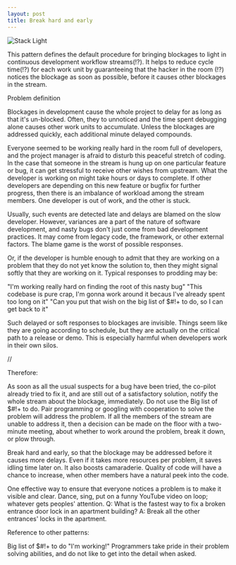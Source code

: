 ```yaml
---
layout: post
title: Break hard and early
---
```



![Stack Light](https://upload.wikimedia.org/wikipedia/commons/5/55/StackLightInstall1.png?1454211514910)


This pattern defines the default procedure for bringing blockages to light in continuous development workflow streams(!?). It helps to reduce cycle time(!?) for each work unit by guaranteeing that the hacker in the room (!?) notices the blockage as soon as possible, before it causes other blockages in the stream.

Problem definition

Blockages in development cause the whole project to delay for as long as that it's un-blocked. Often, they to unnoticed and the time spent debugging alone causes other work units to accumulate. Unless the blockages are addressed quickly, each additional minute delayed compounds.


Everyone seemed to be working really hard in the room full of developers, and the project manager is afraid to disturb this peaceful stretch of coding. In the case that someone in the stream is hung up on one particular feature or bug, it can get stressful to receive other wishes from upstream. What the developer is working on might take hours or days to complete. If other developers are depending on this new feature or bugfix for further progress, then there is an imbalance of workload among the stream members. One developer is out of work, and the other is stuck. 

Usually, such events are detected late and delays are blamed on the slow developer. However, variances are a part of the nature of software development, and nasty bugs don't just come from bad development practices. It may come from legacy code, the framework, or other external factors. The blame game is the worst of possible responses.

Or, if the developer is humble enough to admit that they are working on a problem that they do not yet know the solution to, then they might signal softly that they are working on it. Typical responses to prodding may be:

"I'm working really hard on finding the root of this nasty bug"
"This codebase is pure crap, I'm gonna work around it becaus I've already spent too long on it"
"Can you put that wish on the big list of $#!+ to do, so I can get back to it"

Such delayed or soft responses to blockages are invisible. Things seem like they are going according to schedule, but they are actually on the critical path to a release or demo. This is especially harmful when developers work in their own silos.

//

Therefore:

As soon as all the usual suspects for a bug have been tried, the co-pilot already tried to fix it, and are still out of a satisfactory solution, notify the whole stream about the blockage, immediately. Do not use the Big list of $#!+ to do. Pair programming or googling with cooperation to solve the problem will address the problem. If all the members of the stream are unable to address it, then a decision can be made on the floor with a two-minute meeting, about whether to work around the problem, break it down, or plow through. 

Break hard and early, so that the blockage may be addressed before it causes more delays. Even if it takes more resources per problem, it saves idling time later on. It also boosts camaraderie. Quality of code will have a chance to increase, when other members have a natural peek into the code. 

One effective way to ensure that everyone notices a problem is to make it visible and clear. Dance, sing, put on a funny YouTube video on loop; whatever gets peoples' attention. Q: What is the fastest way to fix a broken entrance door lock in an apartment building? A: Break all the other entrances' locks in the apartment.

Reference to other patterns:


Big list of $#!+ to do
"I'm working!"
Programmers take pride in their problem solving abilities, and do not like to get into the detail when asked. 















